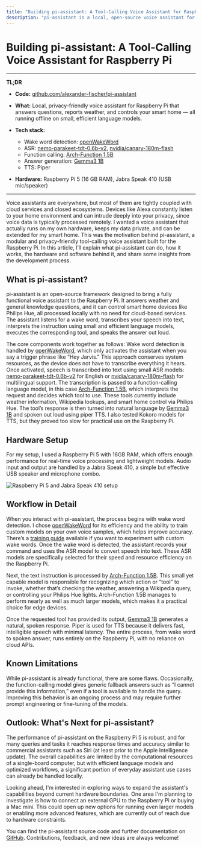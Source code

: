 ```yaml
---
title: "Building pi-assistant: A Tool-Calling Voice Assistant for Raspberry Pi"
description: "pi-assistant is a local, open-source voice assistant for Raspberry Pi that performs speech recognition, tool-calling, and smart home control entirely offline using efficient language models."
---
```


# Building pi-assistant: A Tool-Calling Voice Assistant for Raspberry Pi

---

**TL;DR**

-   **Code:** [github.com/alexander-fischer/pi-assistant](https://github.com/alexander-fischer/pi-assistant)
-   **What:** Local, privacy-friendly voice assistant for Raspberry Pi that answers questions, reports weather, and controls your smart home — all running offline on small, efficient language models.
-   **Tech stack:**

    -   Wake word detection: [openWakeWord](https://github.com/dscripka/openWakeWord)
    -   ASR: [nemo-parakeet-tdt-0.6b-v2](https://huggingface.co/nvidia/parakeet-tdt-0.6b-v2), [nvidia/canary-180m-flash](https://huggingface.co/nvidia/canary-180m-flash)
    -   Function calling: [Arch-Function 1.5B](https://huggingface.co/katanemo/Arch-Function-1.5B)
    -   Answer generation: [Gemma3 1B](https://huggingface.co/google/gemma-3-1b-it)
    -   TTS: Piper

-   **Hardware:** Raspberry Pi 5 (16 GB RAM), Jabra Speak 410 (USB mic/speaker)

---

Voice assistants are everywhere, but most of them are tightly coupled with cloud services and closed ecosystems. Devices like Alexa constantly listen to your home environment and can intrude deeply into your privacy, since voice data is typically processed remotely. I wanted a voice assistant that actually runs on my own hardware, keeps my data private, and can be extended for my smart home. This was the motivation behind pi-assistant, a modular and privacy-friendly tool-calling voice assistant built for the Raspberry Pi. In this article, I’ll explain what pi-assistant can do, how it works, the hardware and software behind it, and share some insights from the development process.

## What is pi-assistant?

pi-assistant is an open-source framework designed to bring a fully functional voice assistant to the Raspberry Pi. It answers weather and general knowledge questions, and it can control smart home devices like Philips Hue, all processed locally with no need for cloud-based services. The assistant listens for a wake word, transcribes your speech into text, interprets the instruction using small and efficient language models, executes the corresponding tool, and speaks the answer out loud.

The core components work together as follows: Wake word detection is handled by [openWakeWord](https://github.com/dscripka/openWakeWord), which only activates the assistant when you say a trigger phrase like “Hey Jarvis.” This approach conserves system resources, as the device does not have to transcribe everything it hears. Once activated, speech is transcribed into text using small ASR models: [nemo-parakeet-tdt-0.6b-v2](https://huggingface.co/nvidia/parakeet-tdt-0.6b-v2) for English or [nvidia/canary-180m-flash](https://huggingface.co/nvidia/canary-180m-flash) for multilingual support. The transcription is passed to a function-calling language model, in this case [Arch-Function 1.5B](https://huggingface.co/katanemo/Arch-Function-1.5B), which interprets the request and decides which tool to use. These tools currently include weather information, Wikipedia lookups, and smart home control via Philips Hue. The tool’s response is then turned into natural language by [Gemma3 1B](https://huggingface.co/google/gemma-3-1b-it) and spoken out loud using piper TTS. I also tested Kokoro models for TTS, but they proved too slow for practical use on the Raspberry Pi.

## Hardware Setup

For my setup, I used a Raspberry Pi 5 with 16GB RAM, which offers enough performance for real-time voice processing and lightweight models. Audio input and output are handled by a Jabra Speak 410, a simple but effective USB speaker and microphone combo.

![Raspberry Pi 5 and Jabra Speak 410 setup](/images/pi_jabra.jpeg)

## Workflow in Detail

When you interact with pi-assistant, the process begins with wake word detection. I chose [openWakeWord](https://github.com/dscripka/openWakeWord) for its efficiency and the ability to train custom models on your own voice samples, which helps improve accuracy. There’s a [training guide](https://github.com/dscripka/[openWakeWord]%28https://github.com/dscripka/openWakeWord%29/blob/main/notebooks/training_models.ipynb) available if you want to experiment with custom wake words. Once the wake word is detected, the assistant records your command and uses the ASR model to convert speech into text. These ASR models are specifically selected for their speed and resource efficiency on the Raspberry Pi.

Next, the text instruction is processed by [Arch-Function 1.5B](https://huggingface.co/katanemo/Arch-Function-1.5B). This small yet capable model is responsible for recognizing which action or “tool” to invoke, whether that’s checking the weather, answering a Wikipedia query, or controlling your Philips Hue lights. Arch-Function 1.5B manages to perform nearly as well as much larger models, which makes it a practical choice for edge devices.

Once the requested tool has provided its output, [Gemma3 1B](https://huggingface.co/google/gemma-3-1b-it) generates a natural, spoken response. Piper is used for TTS because it delivers fast, intelligible speech with minimal latency. The entire process, from wake word to spoken answer, runs entirely on the Raspberry Pi, with no reliance on cloud APIs.

## Known Limitations

While pi-assistant is already functional, there are some flaws. Occasionally, the function-calling model gives generic fallback answers such as “I cannot provide this information,” even if a tool is available to handle the query. Improving this behavior is an ongoing process and may require further prompt engineering or fine-tuning of the models.

## Outlook: What's Next for pi-assistant?

The performance of pi-assistant on the Raspberry Pi 5 is robust, and for many queries and tasks it reaches response times and accuracy similar to commercial assistants such as Siri (at least prior to the Apple Intelligence update). The overall capabilities are limited by the computational resources of a single-board computer, but with efficient language models and optimized workflows, a significant portion of everyday assistant use cases can already be handled locally.

Looking ahead, I'm interested in exploring ways to expand the assistant's capabilities beyond current hardware boundaries. One area I'm planning to investigate is how to connect an external GPU to the Raspberry Pi or buying a Mac mini. This could open up new options for running even larger models or enabling more advanced features, which are currently out of reach due to hardware constraints.

You can find the pi-assistant source code and further documentation on [GitHub](https://github.com/alexander-fischer/pi-assistant). Contributions, feedback, and new ideas are always welcome!
